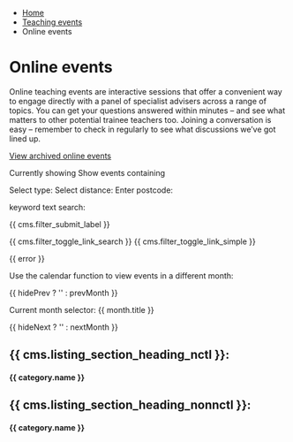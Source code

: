 *   [Home](/)
*   [Teaching events](/teaching-events)
*   Online events

Online events
=============

Online teaching events are interactive sessions that offer a convenient way to engage directly with a panel of specialist advisers across a range of topics. You can get your questions answered within minutes – and see what matters to other potential trainee teachers too. Joining a conversation is easy – remember to check in regularly to see what discussions we’ve got lined up.

[View archived online events](/teaching-events/listing-archive "View previous online events")

Currently showing Show events containing

Select type: Select distance: Enter postcode: 

keyword text search: 

{{ cms.filter\_submit\_label }}

{{ cms.filter\_toggle\_link\_search }} {{ cms.filter\_toggle\_link\_simple }}

{{ error }}

Use the calendar function to view events in a different month:

{{ hidePrev ? '' : prevMonth }}

Current month selector: {{ month.title }}

{{ hideNext ? '' : nextMonth }}

{{ cms.listing\_section\_heading\_nctl }}:
------------------------------------------

#### {{ category.name }}

{{ cms.listing\_section\_heading\_nonnctl }}:
---------------------------------------------

#### {{ category.name }}
